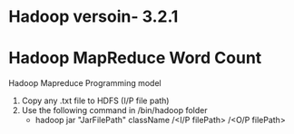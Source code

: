 # Hadoop versoin- 3.2.1

# Hadoop MapReduce Word Count
 Hadoop Mapreduce Programming model

1. Copy any .txt file to HDFS (I/P file path)
2. Use the following command in /bin/hadoop folder
   - hadoop jar "JarFilePath" className /<I/P filePath> /<O/P filePath>
